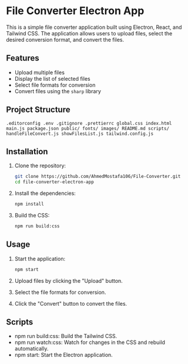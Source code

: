 # File Converter Electron App

This is a simple file converter application built using Electron, React, and Tailwind CSS. The application allows users to upload files, select the desired conversion format, and convert the files.

## Features

- Upload multiple files
- Display the list of selected files
- Select file formats for conversion
- Convert files using the `sharp` library

## Project Structure

    .editorconfig .env .gitignore .prettierrc global.css index.html main.js package.json public/ fonts/ images/ README.md scripts/ handleFileConvert.js showFilesList.js tailwind.config.js

## Installation

1. Clone the repository:

   ```sh
   git clone https://github.com/AhmedMostafa106/File-Converter.git
   cd file-converter-electron-app
   ```

2. Install the dependencies:
   ```sh
   npm install
   ```
3. Build the CSS:
   ```sh
   npm run build:css
   ```

## Usage

1. Start the application:

   ```sh
   npm start
   ```

2. Upload files by clicking the "Upload" button.

3. Select the file formats for conversion.

4. Click the "Convert" button to convert the files.

## Scripts

- npm run build:css: Build the Tailwind CSS.
- npm run watch:css: Watch for changes in the CSS and rebuild automatically.
- npm start: Start the Electron application.
